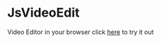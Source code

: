# JsVideoEdit
Video Editor in your browser
click [here](m4gnv5.github.io/JsVideoEdit) to try it out
